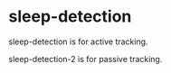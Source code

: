 # sleep-detection


sleep-detection is for active tracking.

sleep-detection-2 is for passive tracking.


